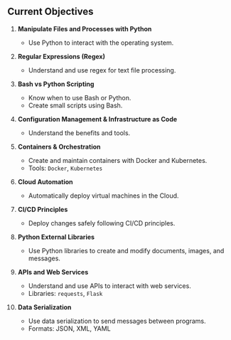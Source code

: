 ## Current Objectives

1. **Manipulate Files and Processes with Python**
   - Use Python to interact with the operating system.

2. **Regular Expressions (Regex)**
   - Understand and use regex for text file processing.

3. **Bash vs Python Scripting**
   - Know when to use Bash or Python.
   - Create small scripts using Bash.

4. **Configuration Management & Infrastructure as Code**
   - Understand the benefits and tools.

5. **Containers & Orchestration**
   - Create and maintain containers with Docker and Kubernetes.
   - Tools: `Docker`, `Kubernetes`

6. **Cloud Automation**
   - Automatically deploy virtual machines in the Cloud.

7. **CI/CD Principles**
   - Deploy changes safely following CI/CD principles.

8. **Python External Libraries**
   - Use Python libraries to create and modify documents, images, and messages.

9. **APIs and Web Services**
   - Understand and use APIs to interact with web services.
   - Libraries: `requests`, `Flask`

10. **Data Serialization**
    - Use data serialization to send messages between programs.
    - Formats: JSON, XML, YAML


